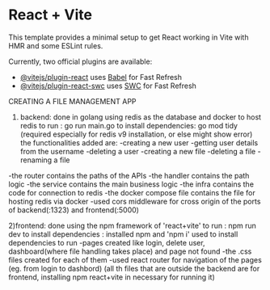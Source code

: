 # React + Vite

This template provides a minimal setup to get React working in Vite with HMR and some ESLint rules.

Currently, two official plugins are available:

- [@vitejs/plugin-react](https://github.com/vitejs/vite-plugin-react/blob/main/packages/plugin-react/README.md) uses [Babel](https://babeljs.io/) for Fast Refresh
- [@vitejs/plugin-react-swc](https://github.com/vitejs/vite-plugin-react-swc) uses [SWC](https://swc.rs/) for Fast Refresh

CREATING A FILE MANAGEMENT APP

1) backend:
done in golang using redis as the database and docker to host redis
to run :  go run main.go
to install dependencies: go mod tidy (required especially for redis v9 installation, or else might show error)
the functionalities added are: 
-creating a new user
-getting user details from the username
-deleting a user
-creating a new file
-deleting a file
-renaming a file

-the router contains the paths of the APIs
-the handler contains the path logic
-the service contains the main business logic
-the infra contains the code for connection to redis
-the docker compose file contains the file for hosting redis via docker
-used cors middleware for cross origin of the ports of backend(:1323) and frontend(:5000)

2)frontend:
done using the npm framework of 'react+vite'
to run : npm run dev
to install dependencies : installed npm and 'npm i' used to install dependencies to run
-pages created like login, delete user, dashboard(where file handling takes place) and page not found
-the .css files created for each of them
-used react router for navigation of the pages (eg. from login to dashbord)
(all th files that are outside the backend are for frontend, installing npm react+vite in necessary for running it)
